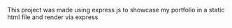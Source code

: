 This project was made using express js to showcase my portfolio in a static html file and render via express
